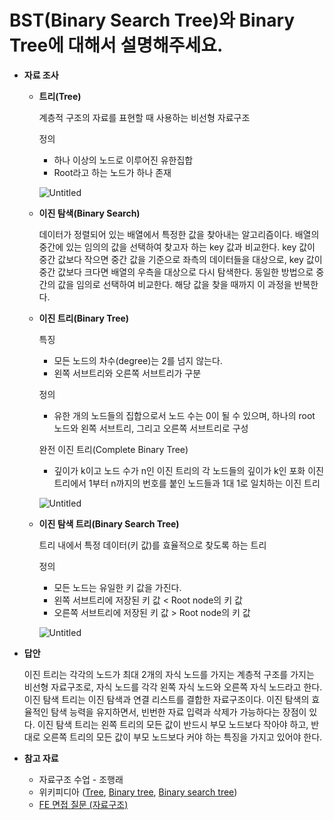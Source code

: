 # BST(Binary Search Tree)와 Binary Tree에 대해서 설명해주세요.

- **자료 조사**
    - **트리(Tree)**
        
        계층적 구조의 자료를 표현할 때 사용하는 비선형 자료구조
        
        정의
        
        - 하나 이상의 노드로 이루어진 유한집합
        - Root라고 하는 노드가 하나 존재
        
        ![Untitled](BST(Binary%20Search%20Tree)%E1%84%8B%E1%85%AA%20Binary%20Tree%E1%84%8B%E1%85%A6%20%E1%84%83%E1%85%A2%E1%84%92%E1%85%A2%E1%84%89%E1%85%A5%20%E1%84%89%E1%85%A5%E1%86%AF%20c43153c9825d4809923e4c278a3383aa/Untitled.png)
        
    - **이진 탐색(Binary Search)**
        
        데이터가 정렬되어 있는 배열에서 특정한 값을 찾아내는 알고리즘이다. 배열의 중간에 있는 임의의 값을 선택하여 찾고자 하는 key 값과 비교한다. key 값이 중간 값보다 작으면 중간 값을 기준으로 좌측의 데이터들을 대상으로, key 값이 중간 값보다 크다면 배열의 우측을 대상으로 다시 탐색한다. 동일한 방법으로 중간의 값을 임의로 선택하여 비교한다. 해당 값을 찾을 때까지 이 과정을 반복한다.
        
    - **이진 트리(Binary Tree)**
        
        특징
        
        - 모든 노드의 차수(degree)는 2를 넘지 않는다.
        - 왼쪽 서브트리와 오른쪽 서브트리가 구분
        
        정의
        
        - 유한 개의 노드들의 집합으로서 노드 수는 0이 될 수 있으며, 하나의 root 노드와 왼쪽 서브트리, 그리고 오른쪽 서브트리로 구성
        
        완전 이진 트리(Complete Binary Tree)
        
        - 깊이가 k이고 노드 수가 n인 이진 트리의 각 노드들의 깊이가 k인 포화 이진 트리에서 1부터 n까지의 번호를 붙인 노드들과 1대 1로 일치하는 이진 트리
        
        ![Untitled](BST(Binary%20Search%20Tree)%E1%84%8B%E1%85%AA%20Binary%20Tree%E1%84%8B%E1%85%A6%20%E1%84%83%E1%85%A2%E1%84%92%E1%85%A2%E1%84%89%E1%85%A5%20%E1%84%89%E1%85%A5%E1%86%AF%20c43153c9825d4809923e4c278a3383aa/Untitled%201.png)
        
    - **이진 탐색 트리(Binary Search Tree)**
        
        트리 내에서 특정 데이터(키 값)를 효율적으로 찾도록 하는 트리
        
        정의
        
        - 모든 노드는 유일한 키 값을 가진다.
        - 왼쪽 서브트리에 저장된 키 값 < Root node의 키 값
        - 오른쪽 서브트리에 저장된 키 값 > Root node의 키 값
        
        ![Untitled](BST(Binary%20Search%20Tree)%E1%84%8B%E1%85%AA%20Binary%20Tree%E1%84%8B%E1%85%A6%20%E1%84%83%E1%85%A2%E1%84%92%E1%85%A2%E1%84%89%E1%85%A5%20%E1%84%89%E1%85%A5%E1%86%AF%20c43153c9825d4809923e4c278a3383aa/Untitled%202.png)
        
- **답안**
    
    이진 트리는 각각의 노드가 최대 2개의 자식 노드를 가지는 계층적 구조를 가지는 비선형 자료구조로, 자식 노드를 각각 왼쪽 자식 노드와 오른쪽 자식 노드라고 한다. 이진 탐색 트리는 이진 탐색과 연결 리스트를 결합한 자료구조이다. 이진 탐색의 효율적인 탐색 능력을 유지하면서, 빈번한 자료 입력과 삭제가 가능하다는 장점이 있다. 이진 탐색 트리는 왼쪽 트리의 모든 값이 반드시 부모 노드보다 작아야 하고, 반대로 오른쪽 트리의 모든 값이 부모 노드보다 커야 하는 특징을 가지고 있어야 한다.
    
- **참고 자료**
    - 자료구조 수업 - 조행래
    - 위키피디아 ([Tree](https://en.wikipedia.org/wiki/Tree_(data_structure)), [Binary tree](https://en.wikipedia.org/wiki/Binary_tree), [Binary search tree](https://en.wikipedia.org/wiki/Binary_search_tree))
    - [FE 면접 질문 (자료구조)](https://devowen.com/285)